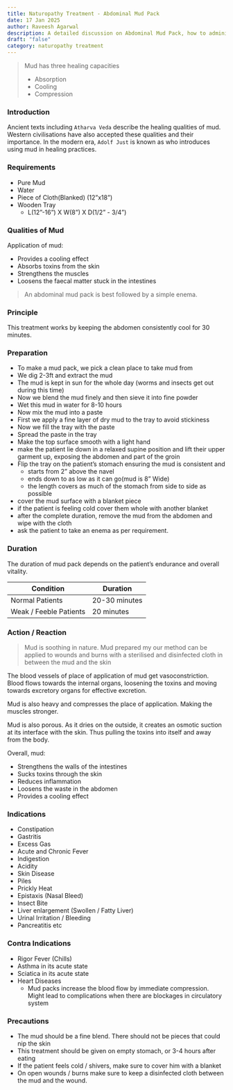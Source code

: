 ```yaml
---
title: Naturopathy Treatment - Abdominal Mud Pack
date: 17 Jan 2025
author: Raveesh Agarwal
description: A detailed discussion on Abdominal Mud Pack, how to administer, and precautions.
draft: "false"
category: naturopathy treatment
---
```

>Mud has three healing capacities
>	* Absorption
>	* Cooling
>	* Compression

### Introduction
Ancient texts including `Atharva Veda` describe the healing qualities of mud. Western civilisations have also accepted these qualities and their importance.
In the modern era, `Adolf Just` is known as who introduces using mud in healing practices.

### Requirements
- Pure Mud
- Water
- Piece of Cloth(Blanked) (12”x18”)
- Wooden Tray
	- L(12”-16”) X W(8”) X D(1/2” - 3/4”)
### Qualities of Mud
Application of mud:
* Provides a cooling effect
* Absorbs toxins from the skin
* Strengthens the muscles
* Loosens the faecal matter stuck in the intestines

> An abdominal mud pack is best followed by a simple enema.

### Principle
This treatment works by keeping the abdomen consistently cool for 30 minutes.

### Preparation
- To make a mud pack, we pick a clean place to take mud from
- We dig 2-3ft and extract the mud
- The mud is kept in sun for the whole day (worms and insects get out during this time)
- Now we blend the mud finely and then sieve it into fine powder
- Wet this mud in water for 8-10 hours
- Now mix the mud into a paste
- First we apply a fine layer of dry mud to the tray to avoid stickiness
- Now we fill the tray with the paste
- Spread the paste in the tray
- Make the top surface smooth with a light hand
- make the patient lie down in a relaxed supine position and lift their upper garment up, exposing the abdomen and part of the groin
- Flip the tray on the patient’s stomach ensuring the mud is consistent and
	- starts from 2” above the navel
	- ends down to as low as it can go(mud is 8” Wide)
	- the length covers as much of the stomach from side to side as possible
- cover the mud surface with a blanket piece
- if the patient is feeling cold cover them whole with another blanket
- after the complete duration, remove the mud from the abdomen and wipe with the cloth
- ask the patient to take an enema as per requirement.
### Duration
The duration of mud pack depends on the patient’s endurance and overall vitality.

| Condition              | Duration      |
| ---------------------- | ------------- |
| Normal Patients        | 20-30 minutes |
| Weak / Feeble Patients | 20 minutes    |
### Action / Reaction
> Mud is soothing in nature. Mud prepared my our method can be applied to wounds and burns with a sterilised and disinfected cloth in between the mud and the skin

The blood vessels of place of application of mud get vasoconstriction.
Blood flows towards the internal organs, loosening the toxins and moving towards excretory organs for effective excretion.

Mud is also heavy and compresses the place of application. Making the muscles stronger.

Mud is also porous. As it dries on the outside, it creates an osmotic suction at its interface with the skin. Thus pulling the toxins into itself and away from the body.

Overall, mud:
- Strengthens the walls of the intestines
- Sucks toxins through the skin
- Reduces inflammation
- Loosens the waste in the abdomen
- Provides a cooling effect

### Indications
- Constipation
- Gastritis
- Excess Gas
- Acute and Chronic Fever
- Indigestion
- Acidity
- Skin Disease
- Piles
- Prickly Heat
- Epistaxis (Nasal Bleed)
- Insect Bite
- Liver enlargement (Swollen / Fatty Liver)
- Urinal Irritation / Bleeding
- Pancreatitis
etc

### Contra Indications
* Rigor Fever (Chills)
* Asthma in its acute state
* Sciatica in its acute state
* Heart Diseases
	* Mud packs increase the blood flow by immediate compression. Might lead to complications when there are blockages in circulatory system
### Precautions
- The mud should be a fine blend. There should not be pieces that could nip the skin
- This treatment should be given on empty stomach, or 3-4 hours after eating
- If the patient feels cold / shivers, make sure to cover him with a blanket
- On open wounds / burns make sure to keep a disinfected cloth between the mud and the wound.
